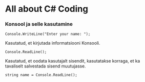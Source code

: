 # All about C# Coding
### Konsool ja selle kasutamine
``` 
Console.WriteLine("Enter your name: ");
```
Kasutatud, et kirjutada informatsiooni Konsooli.

```
Console.ReadLine();
```
Kasutatud, et oodata kasutajalt sisendit, kasutatakse korraga, et ka tavaliselt salvestada sisend muutujasse.

```
string name = Console.ReadLine();
```

